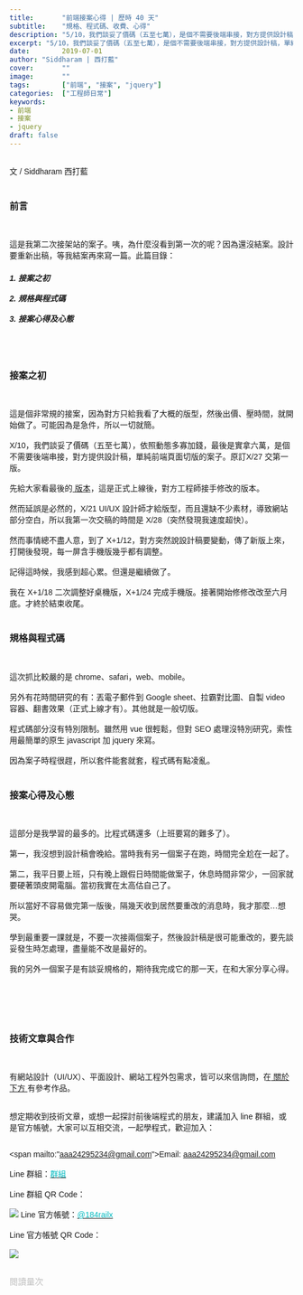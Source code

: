 ```yaml
---
title:       "前端接案心得 | 歷時 40 天"
subtitle:    "規格、程式碼、收費、心得"
description: "5/10，我們談妥了價碼（五至七萬），是個不需要後端串接，對方提供設計稿，單純前端頁面切版的案子。原訂5/27 交第一版......"
excerpt: "5/10，我們談妥了價碼（五至七萬），是個不需要後端串接，對方提供設計稿，單純前端頁面切版的案子。原訂5/27 交第一版......"
date:        2019-07-01
author: "Siddharam | 西打藍"
cover:       ""
image:       ""
tags:        ["前端", "接案", "jquery"]
categories:  ["工程師日常"]
keywords:
- 前端
- 接案
- jquery
draft: false
---
```


<article style="font-family: 'Noto Sans TC', '微軟正黑體', sans-serif; font-weight: 300;">

<br>文 / Siddharam 西打藍<br><br>

<h3 class="article-h1-color">前言</h3><br>

這是我第二次接架站的案子。咦，為什麼沒看到第一次的呢？因為還沒結案。設計要重新出稿，等我結案再來寫一篇。此篇目錄：

<h5>
1. 接案之初<br><br>
2. 規格與程式碼<br><br>
3. 接案心得及心態
</h5><br><br>

<h3 class="article-h1-color">接案之初</h3><br>

這是個非常規的接案，因為對方只給我看了大概的版型，然後出價、壓時間，就開始做了。可能因為是急件，所以一切就簡。
<br><br>
X/10，我們談妥了價碼（五至七萬），依照動態多寡加錢，最後是實拿六萬，是個不需要後端串接，對方提供設計稿，單純前端頁面切版的案子。原訂X/27 交第一版。
<br><br>
先給大家看最後的<a href="https://www.ovenplus.com/" target='_blank'> 版本</a>，這是正式上線後，對方工程師接手修改的版本。
<br><br>
然而延誤是必然的，X/21 UI/UX 設計師才給版型，而且還缺不少素材，導致網站部分空白，所以我第一次交稿的時間是 X/28（突然發現我速度超快）。
<br><br>
然而事情總不盡人意，到了 X+1/12，對方突然說設計稿要變動，傳了新版上來，打開後發現，每一屏含手機版幾乎都有調整。
<br><br>
記得這時候，我感到超心累。但還是繼續做了。
<br><br>
我在 X+1/18 二次調整好桌機版，X+1/24 完成手機版。接著開始修修改改至六月底。才終於結束收尾。
<br><br>

<h3 class="article-h1-color">規格與程式碼</h3><br>

這次抓比較嚴的是 chrome、safari，web、mobile。
<br><br>
另外有花時間研究的有：丟電子郵件到 Google sheet、拉霸對比圖、自製 video 容器、翻書效果（正式上線才有）。其他就是一般切版。
<br><br>
程式碼部分沒有特別限制。雖然用 vue 很輕鬆，但對 SEO 處理沒特別研究，索性用最簡單的原生 javascript 加 jquery 來寫。
<br><br>
因為案子時程很趕，所以套件能套就套，程式碼有點凌亂。
<br><br>

<h3 class="article-h1-color">接案心得及心態</h3><br>

這部分是我學習的最多的。比程式碼還多（上班要寫的難多了）。
<br><br>
第一，我沒想到設計稿會晚給。當時我有另一個案子在跑，時間完全尬在一起了。
<br><br>
第二，我平日要上班，只有晚上跟假日時間能做案子，休息時間非常少，一回家就要硬著頭皮開電腦。當初我實在太高估自己了。
<br><br>
所以當好不容易做完第一版後，隔幾天收到居然要重改的消息時，我才那麼…想哭。
<br><br>
學到最重要一課就是，不要一次接兩個案子，然後設計稿是很可能重改的，要先談妥發生時怎處理，盡量能不改是最好的。
<br><br>
我的另外一個案子是有談妥規格的，期待我完成它的那一天，在和大家分享心得。


<br><br><br><br>


<h3 class="article-h1-color">技術文章與合作</h3><br>

有網站設計（UI/UX）、平面設計、網站工程外包需求，皆可以來信詢問，在<a href="https://siddharam.com.tw/top/about/"> 關於下方 </a>有參考作品。<br><br>

想定期收到技術文章，或想一起探討前後端程式的朋友，建議加入 line 群組，或是官方帳號，大家可以互相交流，一起學程式，歡迎加入：<br><br>

<span mailto:"aaa24295234@gmail.com">Email: aaa24295234@gmail.com</span><br><br>
Line 群組：<a href="https://line.me/R/ti/g/i80ChvQ3dt"><span id="lineId" style="color:rgb(2, 186, 192); cursor:pointer">群組</span></a><br><br>
Line 群組 QR Code：<br><br>
<img src="https://frontenter.files.wordpress.com/2019/05/line-chat-room.jpg">
Line 官方帳號：<a href="http://nav.cx/dkV3Bm2"><span id="lineId" style="color:rgb(2, 186, 192); cursor:pointer">@184railx</span></a><br><br>
Line 官方帳號 QR Code：<br><br>
<img src="https://qr-official.line.me/sid/M/184railx.png">
<br><br>






</article>

<div style="color: #bfbfbf; font-size: 15px;" id="busuanzi_container_page_pv">
  閱讀量<span id="busuanzi_value_page_pv"></span>次
</div>

<script src="../../js/post.js"></script>
